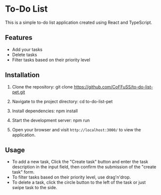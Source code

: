# To-Do List

This is a simple to-do list application created using React and TypeScript.

## Features

- Add your tasks
- Delete tasks
- Filter tasks based on their priority level

## Installation

1. Clone the repository:
   git clone https://github.com/CoFFuSS/to-do-list-pet.git

2. Navigate to the project directory:
   cd to-do-list-pet

3. Install dependencies:
   npm install

4. Start the development server:
   npm run

5. Open your browser and visit `http://localhost:3000/` to view the application.

## Usage

- To add a new task, Click the "Create task" button and enter the task description in the input field, then confirm the submission of the "create task" form.
- To filter tasks based on their priority level, use drag'n'drop.
- To delete a task, click the circle button to the left of the task or just swipe task to the side.

